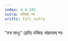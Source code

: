 ```yaml
---
index: 4.4.101
sutra: परिषदो ण्यः
vritti: full_sutra
---
```


"तत्र साधुः" (इति) परिषदः संज्ञायाम् ण्यः